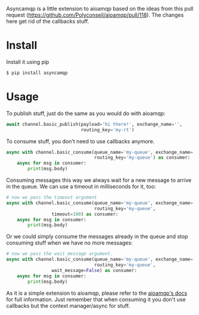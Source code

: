 Asyncamqp is a little extension to aioamqp based on the ideas from this
pull request (https://github.com/Polyconseil/aioamqp/pull/118). The changes
here get rid of the callbacks stuff.

Install
=======

Install it using pip

```sh
$ pip install asyncamqp
```

Usage
=====

To publish stuff, just do the same as you would do with aioamqp:

```python
await channel.basic_publish(payload='hi there!', exchange_name='',
                            routing_key='my-rt')
```

To consume stuff, you don't need to use callbacks anymore.

```python
async with channel.basic_consume(queue_name='my-queue', exchange_name='',
                                 routing_key='my-queue') as consumer:
    async for msg in consumer:
        print(msg.body)
```

Consuming messages this way we always wait for a new message to arrive in the
queue. We can use a timeout in milliseconds for it, too:

```python
# now we pass the timeout argument
async with channel.basic_consume(queue_name='my-queue', exchange_name='',
                                 routing_key='my-queue',
				 timeout=100) as consumer:
    async for msg in consumer:
        print(msg.body)

```

Or we could simply consume the messages already in the queue and stop
consuming stuff when we have no more messages:

```python
# now we pass the wait_message argument.
async with channel.basic_consume(queue_name='my-queue', exchange_name='',
                                 routing_key='my-queue',
				 wait_message=False) as consumer:
    async for msg in consumer:
        print(msg.body)

```

As it is a simple extension to aioamqp, please refer to the
[aioamqp's docs](http://aioamqp.readthedocs.io/en/latest/index.html)
for full information. Just remember that when consuming it you don't use
callbacks but the context manager/async for stuff.